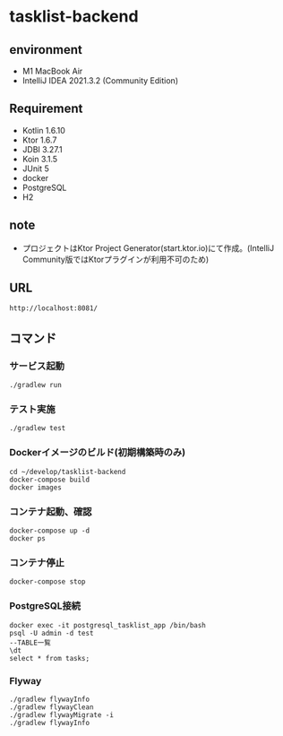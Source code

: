 # tasklist-backend

## environment
+ M1 MacBook Air
+ IntelliJ IDEA 2021.3.2 (Community Edition)

## Requirement
+ Kotlin 1.6.10
+ Ktor 1.6.7
+ JDBI 3.27.1
+ Koin 3.1.5
+ JUnit 5
+ docker
+ PostgreSQL
+ H2

## note
+ プロジェクトはKtor Project Generator(start.ktor.io)にて作成。(IntelliJ Community版ではKtorプラグインが利用不可のため)

## URL
```
http://localhost:8081/
```

## コマンド

### サービス起動
```
./gradlew run
```

### テスト実施
```
./gradlew test
```


### Dockerイメージのビルド(初期構築時のみ)
```
cd ~/develop/tasklist-backend
docker-compose build
docker images
```

### コンテナ起動、確認
```
docker-compose up -d
docker ps
```

### コンテナ停止
```
docker-compose stop
```

### PostgreSQL接続
```
docker exec -it postgresql_tasklist_app /bin/bash
psql -U admin -d test
--TABLE一覧
\dt
select * from tasks;
```

### Flyway
```
./gradlew flywayInfo
./gradlew flywayClean
./gradlew flywayMigrate -i
./gradlew flywayInfo
```
